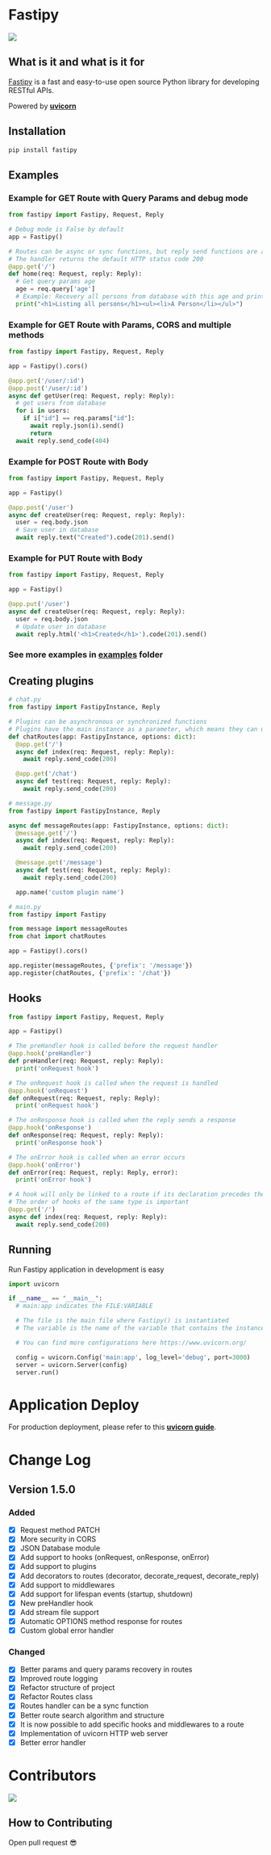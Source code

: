 # Fastipy

<div>
  <img src="https://media.discordapp.net/attachments/887158781832749086/1187385388571037778/fastipy-extended.png">
</div>

## What is it and what is it for

[Fastipy](https://pypi.org/project/Fastipy/) is a fast and easy-to-use open source Python library for developing RESTful APIs.

Powered by **[uvicorn](https://www.uvicorn.org/)**

## Installation

```bash
pip install fastipy
```

## Examples

### Example for GET Route with Query Params and debug mode

```python
from fastipy import Fastipy, Request, Reply

# Debug mode is False by default
app = Fastipy()

# Routes can be async or sync functions, but reply send functions are async
# The handler returns the default HTTP status code 200
@app.get('/')
def home(req: Request, reply: Reply):
  # Get query params age
  age = req.query['age']
  # Example: Recovery all persons from database with this age and print the html
  print("<h1>Listing all persons</h1><ul><li>A Person</li></ul>")
```

### Example for GET Route with Params, CORS and multiple methods

```python
from fastipy import Fastipy, Request, Reply

app = Fastipy().cors()

@app.get('/user/:id')
@app.post('/user/:id')
async def getUser(req: Request, reply: Reply):
  # get users from database
  for i in users:
    if i["id"] == req.params["id"]:
      await reply.json(i).send()
      return
  await reply.send_code(404)
```

### Example for POST Route with Body

```python
from fastipy import Fastipy, Request, Reply

app = Fastipy()

@app.post('/user')
async def createUser(req: Request, reply: Reply):
  user = req.body.json
  # Save user in database
  await reply.text("Created").code(201).send()
```

### Example for PUT Route with Body

```python
from fastipy import Fastipy, Request, Reply

app = Fastipy()

@app.put('/user')
async def createUser(req: Request, reply: Reply):
  user = req.body.json
  # Update user in database
  await reply.html('<h1>Created</h1>').code(201).send()
```

### See more examples in **[examples](https://github.com/Bielgomes/Fastipy/tree/main/examples)** folder

## Creating plugins

```py
# chat.py
from fastipy import FastipyInstance, Reply

# Plugins can be asynchronous or synchronized functions
# Plugins have the main instance as a parameter, which means they can use all of Fastipy's functions
def chatRoutes(app: FastipyInstance, options: dict):
  @app.get('/')
  async def index(req: Request, reply: Reply):
    await reply.send_code(200)

  @app.get('/chat')
  async def test(req: Request, reply: Reply):
    await reply.send_code(200)
```

```py
# message.py
from fastipy import FastipyInstance, Reply

async def messageRoutes(app: FastipyInstance, options: dict):
  @message.get('/')
  async def index(req: Request, reply: Reply):
    await reply.send_code(200)

  @message.get('/message')
  async def test(req: Request, reply: Reply):
    await reply.send_code(200)

  app.name('custom plugin name')
```

```py
# main.py
from fastipy import Fastipy

from message import messageRoutes
from chat import chatRoutes

app = Fastipy().cors()

app.register(messageRoutes, {'prefix': '/message'})
app.register(chatRoutes, {'prefix': '/chat'})
```

## Hooks

```py
from fastipy import Fastipy, Request, Reply

app = Fastipy()

# The preHandler hook is called before the request handler
@app.hook('preHandler')
def preHandler(req: Request, reply: Reply):
  print('onRequest hook')

# The onRequest hook is called when the request is handled
@app.hook('onRequest')
def onRequest(req: Request, reply: Reply):
  print('onRequest hook')

# The onResponse hook is called when the reply sends a response
@app.hook('onResponse')
def onResponse(req: Request, reply: Reply):
  print('onResponse hook')

# The onError hook is called when an error occurs
@app.hook('onError')
def onError(req: Request, reply: Reply, error):
  print('onError hook')

# A hook will only be linked to a route if its declaration precedes the route
# The order of hooks of the same type is important
@app.get('/')
async def index(req: Request, reply: Reply):
  await reply.send_code(200)
```

## Running

Run Fastipy application in development is easy

```py
import uvicorn

if __name__ == "__main__":
  # main:app indicates the FILE:VARIABLE

  # The file is the main file where Fastipy() is instantiated
  # The variable is the name of the variable that contains the instance of Fastipy()

  # You can find more configurations here https://www.uvicorn.org/

  config = uvicorn.Config('main:app', log_level='debug', port=3000)
  server = uvicorn.Server(config)
  server.run()
```

# Application Deploy

For production deployment, please refer to this **[uvicorn guide](https://www.uvicorn.org/deployment/)**.

# Change Log

## Version 1.5.0

### Added

- [x] Request method PATCH
- [x] More security in CORS
- [x] JSON Database module
- [x] Add support to hooks (onRequest, onResponse, onError)
- [x] Add support to plugins
- [x] Add decorators to routes (decorator, decorate_request, decorate_reply)
- [x] Add support to middlewares
- [x] Add support for lifespan events (startup, shutdown)
- [x] New preHandler hook
- [x] Add stream file support
- [x] Automatic OPTIONS method response for routes
- [x] Custom global error handler

### Changed

- [x] Better params and query params recovery in routes
- [x] Improved route logging
- [x] Refactor structure of project
- [x] Refactor Routes class
- [x] Routes handler can be a sync function
- [x] Better route search algorithm and structure
- [x] It is now possible to add specific hooks and middlewares to a route
- [x] Implementation of uvicorn HTTP web server
- [x] Better error handler

# Contributors

<a href="https://github.com/Bielgomes/Fastipy/graphs/contributors">
  <img src="https://contrib.rocks/image?repo=Bielgomes/Fastipy"/>
</a>

## How to Contributing

Open pull request 😎
